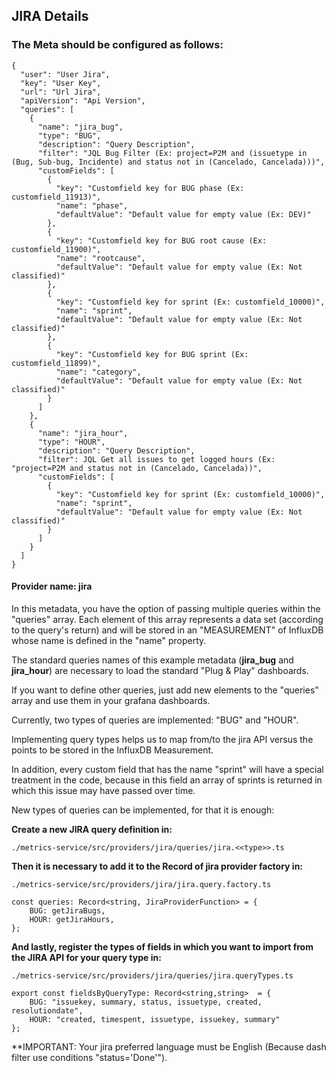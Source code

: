 ## JIRA Details

### The Meta should be configured as follows:
```
{
  "user": "User Jira",
  "key": "User Key",
  "url": "Url Jira",
  "apiVersion": "Api Version",
  "queries": [
    {
      "name": "jira_bug",
      "type": "BUG",
      "description": "Query Description",
      "filter": "JQL Bug Filter (Ex: project=P2M and (issuetype in (Bug, Sub-bug, Incidente) and status not in (Cancelado, Cancelada)))",
      "customFields": [
        {
          "key": "Customfield key for BUG phase (Ex: customfield_11913)",
          "name": "phase",
          "defaultValue": "Default value for empty value (Ex: DEV)"
        },
        {
          "key": "Customfield key for BUG root cause (Ex: customfield_11900)",
          "name": "rootcause",
          "defaultValue": "Default value for empty value (Ex: Not classified)"
        },
        {
          "key": "Customfield key for sprint (Ex: customfield_10000)",
          "name": "sprint",
          "defaultValue": "Default value for empty value (Ex: Not classified)"
        },
        {
          "key": "Customfield key for BUG sprint (Ex: customfield_11899)",
          "name": "category",
          "defaultValue": "Default value for empty value (Ex: Not classified)"
        }
      ]
    },
    {
      "name": "jira_hour",
      "type": "HOUR",
      "description": "Query Description",
      "filter": JQL Get all issues to get logged hours (Ex: "project=P2M and status not in (Cancelado, Cancelada))",
      "customFields": [
        {
          "key": "Customfield key for sprint (Ex: customfield_10000)",
          "name": "sprint",
          "defaultValue": "Default value for empty value (Ex: Not classified)"
        }
      ]
    }
  ]
}
```
#### Provider name: jira

In this metadata, you have the option of passing multiple queries within the "queries" array. Each element of this array represents a data set (according to the query's return) and will be stored in an "MEASUREMENT" of InfluxDB whose name is defined in the "name" property.

The standard queries names of this example metadata (**jira_bug** and **jira_hour**) are necessary to load the standard "Plug & Play" dashboards.

If you want to define other queries, just add new elements to the "queries" array and use them in your grafana dashboards.

Currently, two types of queries are implemented: "BUG" and "HOUR".

Implementing query types helps us to map from/to the jira API versus the points to be stored in the InfluxDB Measurement.

In addition, every custom field that has the name "sprint" will have a special treatment in the code, because in this field an array of sprints is returned in which this issue may have passed over time.

New types of queries can be implemented, for that it is enough:

**Create a new JIRA query definition in:**
```
./metrics-service/src/providers/jira/queries/jira.<<type>>.ts
```
**Then it is necessary to add it to the Record of jira provider factory in:**

```
./metrics-service/src/providers/jira/jira.query.factory.ts
```

```
const queries: Record<string, JiraProviderFunction> = {
    BUG: getJiraBugs,
    HOUR: getJiraHours,
};
```

**And lastly, register the types of fields in which you want to import from the JIRA API for your query type in:**
```
./metrics-service/src/providers/jira/queries/jira.queryTypes.ts
```

```
export const fieldsByQueryType: Record<string,string>  = {
    BUG: "issuekey, summary, status, issuetype, created, resolutiondate",
    HOUR: "created, timespent, issuetype, issuekey, summary"
};
```
**IMPORTANT: Your jira preferred language must be English (Because dash filter use conditions "status='Done'").
